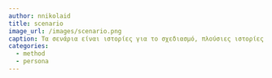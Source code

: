 ```yaml
---
author: nnikolaid
title: scenario
image_url: /images/scenario.png
caption: Τα σενάρια είναι ιστορίες για το σχεδιασμό, πλούσιες ιστορίες αλληλεπίδρασης. Είναι ίσως η απλούστερη αναπαράσταση, αλλά μία από τις πιο ευέλικτες και ισχυρές.
categories:
  - method
  - persona
---
```

